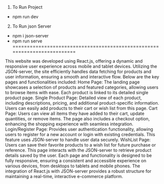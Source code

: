 1. To Run Project
  - npm run dev

  2. To Run json Server
  - npm i json-server
  - npm run serve
=========================================================================

This website was developed using React.js, offering a dynamic and responsive user experience across mobile and tablet devices. Utilizing the JSON-server, the site efficiently handles data fetching for products and user information, ensuring a smooth and interactive flow. Below are the key pages and functionalities included:
Home Page:
The landing page showcases a selection of products and featured categories, allowing users to browse items with ease. Each product is linked to its detailed single product page.
Single Product Page:
Detailed view of each product, including descriptions, pricing, and additional product-specific information. Users can easily add products to their cart or wish list from this page.
Cart Page:
Users can view all items they have added to their cart, update quantities, or remove items. The page also includes a checkout option, enhancing the shopping experience with seamless integration.
Login/Register Page:
Provides user authentication functionality, allowing users to register for a new account or login with existing credentials. This feature uses JSON-server to handle user data securely.
WishList Page:
Users can save their favorite products to a wish list for future purchase or reference. This page interacts with the JSON-server to retrieve product details saved by the user.
Each page and functionality is designed to be fully responsive, ensuring a consistent and accessible experience on various devices, from desktops to tablets and mobile phones. The integration of React.js with JSON-server provides a robust structure for maintaining a real-time, interactive e-commerce platform.





  
